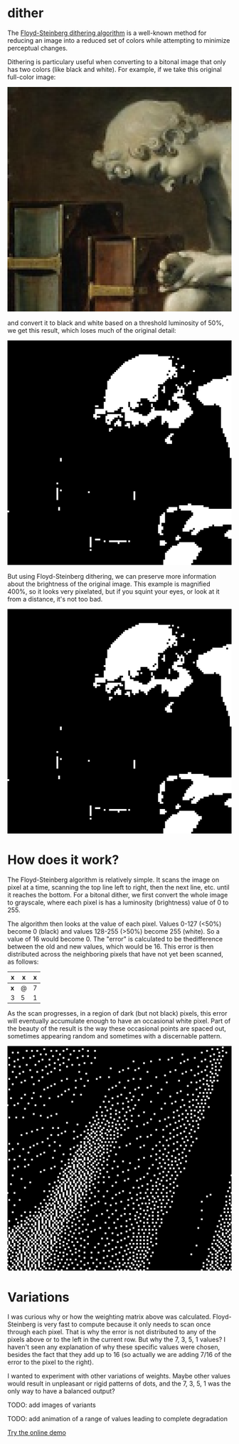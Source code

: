 # dither

The [Floyd-Steinberg dithering algorithm](https://en.wikipedia.org/wiki/Floyd%E2%80%93Steinberg_dithering) is a well-known method for reducing an image into a reduced set of colors while attempting to minimize perceptual changes.

Dithering is particulary useful when converting to a bitonal image that only has two colors (like black and white).  For example, if we take this original full-color image:

![original color image](image/sample.original.png)

and convert it to black and white based on a threshold luminosity of 50%, we get this result, which loses much of the original detail:

![bitonal image using 50% threshold](image/sample.bitonal.png)

But using Floyd-Steinberg dithering, we can preserve more information about the brightness of the original image.  This example is magnified 400%, so it looks very pixelated, but if you squint your eyes, or look at it from a distance, it's not too bad.

![dithered image](image/sample.bitonal.png)


# How does it work?

The Floyd-Steinberg algorithm is relatively simple.  It scans the image on pixel at a time, scanning the top line left to right, then the next line, etc. until it reaches the bottom.  For a bitonal dither, we first convert the whole image to grayscale, where each pixel is has a luminosity (brightness) value of 0 to 255.

The algorithm then looks at the value of each pixel.  Values 0-127 (<50%) become 0 (black) and values 128-255 (>50%) become 255 (white).  So a value of 16 would become 0.  The "error" is calculated to be thedifference between the old and new values, which would be 16.  This error is then distributed across the neighboring pixels that have not yet been scanned, as follows:

| x | x | x |
|-|-|-|
| **x** | @ | 7 |
| 3 | 5 | 1 |

As the scan progresses, in a region of dark (but not black) pixels, this error will eventually accumulate enough to have an occasional white pixel.  Part of the beauty of the result is the way these occasional points are spaced out, sometimes appearing random and sometimes with a discernable pattern.

![dithering detail](image/detail.png)


# Variations

I was curious why or how the weighting matrix above was calculated.  Floyd-Steinberg is very fast to compute because it only needs to scan once through each pixel.  That is why the error is not distributed to any of the pixels above or to the left in the current row.  But why the 7, 3, 5, 1 values?  I haven't seen any explanation of why these specific values were chosen, besides the fact that they add up to 16 (so actually we are adding 7/16 of the error to the pixel to the right).

I wanted to experiment with other variations of weights.  Maybe other values would result in unpleasant or rigid patterns of dots, and the 7, 3, 5, 1 was the only way to have a balanced output?

TODO: add images of variants

TODO: add animation of a range of values leading to complete degradation


[Try the online demo](https://kgjenkins.github.io/dither/)
